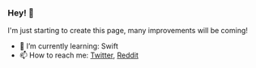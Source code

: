 ### Hey! 👋

I'm just starting to create this page, many improvements will be coming!

- 🌱 I’m currently learning: Swift
- 📫 How to reach me: [Twitter](https://twitter.com/axel_c4), [Reddit](https://www.reddit.com/u/axel_c4)

<!--
- 🔭 I’m currently working on ...
- 👯 I’m looking to collaborate on ...
- 🤔 I’m looking for help with ...
- 💬 Ask me about ...
- ⚡ Fun fact: ...
-->

